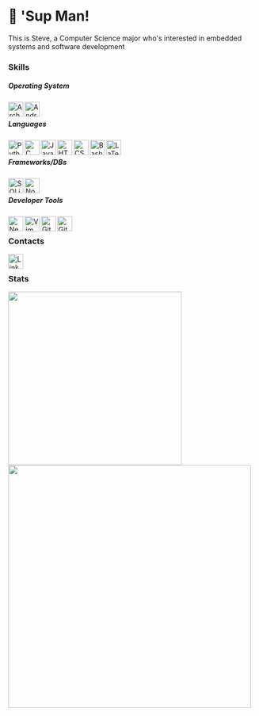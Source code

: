 # :hatching_chick: 'Sup Man!

This is Steve, a Computer Science major who's interested in embedded systems and software development

### Skills

##### Operating System

  <a href="https://archlinux.org/"><img align="left" alt="Arch Linux" width="30px" src="https://www.archlinux.org/logos/archlinux-icon-crystal-64.svg"></a>
  <a href="https://www.android.com"><img align="left" alt="Android" width="30px" src="https://cdn.jsdelivr.net/gh/devicons/devicon/icons/android/android-original.svg"></a>
  
<br>

##### Languages

  <a href="https://www.python.org/"><img align="left" alt="Python" width="30px" src="https://cdn.jsdelivr.net/gh/devicons/devicon/icons/python/python-original.svg" /></a>
<!--
  <a href="https://www.java.com/en/"><img align="left" alt="Java" width="26px" src="https://cdn.jsdelivr.net/gh/devicons/devicon/icons/java/java-original.svg" /></a>
  <a href="https://www.rust-lang.org/"><img align="left" alt="Rust" width="30px" src="https://cdn.jsdelivr.net/gh/devicons/devicon/icons/rust/rust-plain.svg" /></a>
-->
  <a href="https://www.cprogramming.com/"><img align="left" alt="C" width="30px" src="https://cdn.jsdelivr.net/gh/devicons/devicon/icons/c/c-original.svg" /></a>
  <a href="https://www.javascript.com/"><img align="left" alt="JavaScript" width="30px" src="https://cdn.jsdelivr.net/gh/devicons/devicon/icons/javascript/javascript-original.svg"></a>
  <a href="https://html.spec.whatwg.org/multipage/"><img align="left" alt="HTML" width="30px" src="https://cdn.jsdelivr.net/gh/devicons/devicon/icons/html5/html5-original.svg" /></a>
  <a href="https://www.w3.org/Style/CSS/Overview.en.html"><img align="left" alt="CSS" width="30px" src="https://cdn.jsdelivr.net/gh/devicons/devicon/icons/css3/css3-original.svg"></a>
  <a href="https://www.gnu.org/software/bash"><img align="left" alt="Bash" width="30px" src="https://cdn.jsdelivr.net/gh/devicons/devicon/icons/bash/bash-original.svg" /></a>
  <a href="https://www.latex-project.org/"><img align="left" alt="LaTeX" width="30px" src="https://cdn.jsdelivr.net/gh/devicons/devicon/icons/latex/latex-original.svg" /></a>
  
<br>

##### Frameworks/DBs

  <a href="https://sqlite.org/index.html"><img align="left" alt="SQLite" width="30px" src="https://cdn.jsdelivr.net/gh/devicons/devicon/icons/sqlite/sqlite-original.svg" /></a>
  <a href="https://nodejs.org/en"><img align="left" alt="NodeJS" width="30px" src="https://cdn.jsdelivr.net/gh/devicons/devicon/icons/nodejs/nodejs-original.svg" /></a>
  
<br>

##### Developer Tools

  <a href="https://www.neovim.io"><img align="left" alt="Neovim" width="30px" src="https://raw.githubusercontent.com/nihsx/icon/main/tools/text-editor/neovim.svg" /></a>
  <a href="https://www.vim.org/"><img align="left" alt="Vim" width="30px" src="https://cdn.jsdelivr.net/gh/devicons/devicon/icons/vim/vim-original.svg" /></a>
<!--    
  <a href="https://www.markdownguide.org/">
    <img align="left" alt="VSCode" width="26px" src="https://cdn.jsdelivr.net/gh/devicons/devicon/icons/vscode/vscode-original.svg" />
  </a>
-->
  <a href="https://git-scm.com"><img align="left" alt="Git" width="30px" src="https://cdn.jsdelivr.net/gh/devicons/devicon/icons/git/git-original.svg" /></a>
  <a href="https://github.com/" target="_blank"><img align="left" alt="GitHub" width="30px" src="https://cdn.jsdelivr.net/gh/devicons/devicon/icons/github/github-original.svg"/></a>

<br>

### Contacts

  <a href="https://www.linkedin.com/in/stevepaguio"><img align="left" alt="LinkedIn" width="auto" height="30px" src="https://cdn.jsdelivr.net/gh/devicons/devicon/icons/linkedin/linkedin-original.svg"></a>

<br>

### Stats

<!--
[![Anurag's GitHub stats](https://github-readme-stats.vercel.app/api?username=steguiosaur&show_icons=true&&theme=dark)](https://github.com/steguiosaur)
-->

<div class="container">
 <img style="height: auto; width: 350px;" class="img" src="https://github-readme-stats.vercel.app/api/top-langs/?username=steguiosaur&layout=compact&theme=dark" />
 <img style="height: auto; width: 490px;" class="img" src="https://streak-stats.demolab.com/?user=steguiosaur&theme=dark" />
</div>
